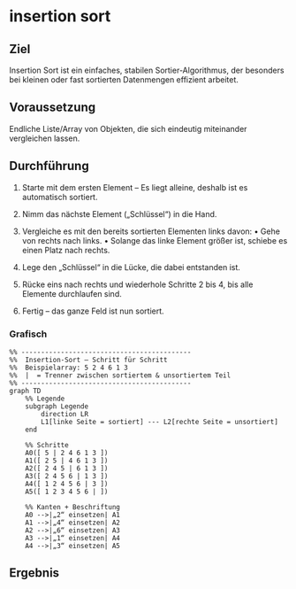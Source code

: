 # insertion sort

## Ziel

Insertion Sort ist ein einfaches, stabilen Sortier-Algorithmus, der besonders bei kleinen oder fast sortierten Daten­mengen effizient arbeitet. 

## Voraussetzung

Endliche Liste/Array von Objekten, die sich eindeutig miteinander vergleichen lassen.

## Durchführung

1. Starte mit dem ersten Element
    – Es liegt alleine, deshalb ist es automatisch sortiert.

2. Nimm das nächste Element („Schlüssel“) in die Hand.

3. Vergleiche es mit den bereits sortierten Elementen links davon:
    • Gehe von rechts nach links.
    • Solange das linke Element größer ist, schiebe es einen Platz nach rechts.

4. Lege den „Schlüssel“ in die Lücke, die dabei entstanden ist.

5. Rücke eins nach rechts und wiederhole Schritte 2 bis 4, bis alle Elemente durchlaufen sind.

6. Fertig – das ganze Feld ist nun sortiert.


### Grafisch

```mermaid
%% -------------------------------------------
%%  Insertion-Sort – Schritt für Schritt
%%  Beispiel­array: 5 2 4 6 1 3
%%  |  = Trenner zwischen sortiertem & unsortiertem Teil
%% -------------------------------------------
graph TD
    %% Legende
    subgraph Legende
        direction LR
        L1[linke Seite = sortiert] --- L2[rechte Seite = unsortiert]
    end

    %% Schritte
    A0([ 5 | 2 4 6 1 3 ])
    A1([ 2 5 | 4 6 1 3 ])
    A2([ 2 4 5 | 6 1 3 ])
    A3([ 2 4 5 6 | 1 3 ])
    A4([ 1 2 4 5 6 | 3 ])
    A5([ 1 2 3 4 5 6 | ])

    %% Kanten + Beschriftung
    A0 -->|„2“ einsetzen| A1
    A1 -->|„4“ einsetzen| A2
    A2 -->|„6“ einsetzen| A3
    A3 -->|„1“ einsetzen| A4
    A4 -->|„3“ einsetzen| A5
```


## Ergebnis
<!-- Zeit-/Speicherkomplexität, Beispielausgabe, Tests -->
